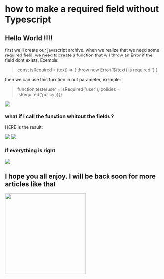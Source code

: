 # how to make a required field without Typescript

## Hello World !!!! 

 first we'll create our javascript archive.
when we realize that we need some required field, we need to create a function that will throw an Error if the field dont exists, Exemple:

> <p> const isRequired = (text) => { throw new Error(`${text} is required `) } </p>
 
 then we can use this function in out parameter, exemple:
 
> <p> function teste(user = isRequired('user'), policies = isRequired('policy')){}</p>

<img src="https://raw.githubusercontent.com/felipeimp22/JS-required-field-without-Typescript/master/assets/04.png">


### what if I call the function whitout the fields ?
HERE is the result:

<img src="https://github.com/felipeimp22/JS-required-field-without-Typescript/blob/master/assets/01.png?raw=true">

<img src="https://github.com/felipeimp22/JS-required-field-without-Typescript/blob/master/assets/03.png?raw=true">


### If everything is right 

<img src="https://github.com/felipeimp22/JS-required-field-without-Typescript/blob/master/assets/05.png?raw=true">


##  I hope you all enjoy.  I will be back soon for more articles like that

<img src="https://www.papeldeparede.etc.br/fotos/wp-content/uploads/programador-de-game.jpg" height="260px">
